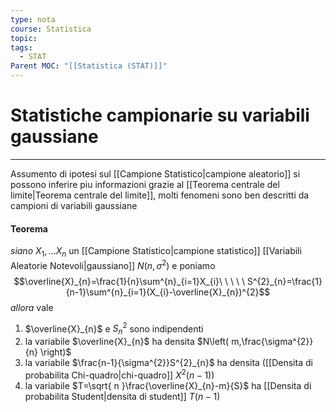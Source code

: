 ```yaml
---
type: nota
course: Statistica
topic: 
tags:
  - STAT
Parent MOC: "[[Statistica (STAT)]]"
---
```

# Statistiche campionarie su variabili gaussiane
---
Assumento di ipotesi sul [[Campione Statistico|campione aleatorio]] si possono inferire piu informazioni grazie al [[Teorema centrale del limite|Teorema centrale del limite]], molti fenomeni sono ben descritti da campioni di variabili gaussiane 



#### Teorema
_siano_ $X_1,\dots X_{n}$ un [[Campione Statistico|campione statistico]] [[Variabili Aleatorie Notevoli|gaussiano]] $N(n,\sigma^{2})$ e poniamo $$\overline{X}_{n}=\frac{1}{n}\sum^{n}_{i=1}X_{i}\ \ \ \ \ S^{2}_{n}=\frac{1}{n-1}\sum^{n}_{i=1}(X_{i}-\overline{X}_{n})^{2}$$
_allora_ vale
1. $\overline{X}_{n}$ e $S^{2}_{n}$ sono indipendenti
2. la variabile $\overline{X}_{n}$ ha densita $N\left( m,\frac{\sigma^{2}}{n} \right)$
3. la variabile $\frac{n-1}{\sigma^{2}}S^{2}_{n}$ ha densita ([[Densita di probabilita Chi-quadro|chi-quadro]] $X^{2}(n-1)$)
4. la variabile $T=\sqrt{ n }\frac{\overline{X}_{n}-m}{S}$ ha [[Densita di probabilita Student|densita di student]] $T(n-1)$